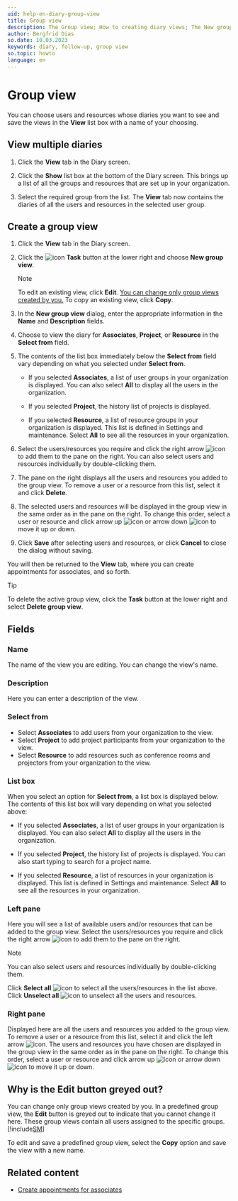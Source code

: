 ```yaml
---
uid: help-en-diary-group-view
title: Group view
description: The Group view; How to creating diary views; The New group view dialog
author: Bergfrid Dias
so.date: 10.03.2023
keywords: diary, follow-up, group view
so.topic: howto
language: en
---
```


# Group view

You can choose users and resources whose diaries you want to see and save the views in the **View** list box with a name of your choosing.

## View multiple diaries

1. Click the **View** tab in the Diary screen.

2. Click the **Show** list box at the bottom of the Diary screen. This brings up a list of all the groups and resources that are set up in your organization.

3. Select the required group from the list. The **View** tab now contains the diaries of all the users and resources in the selected user group.

## Create a group view

1. Click the **View** tab in the Diary screen.

1. Click the ![icon][img5] **Task** button at the lower right and choose **New group view**.

    > [!NOTE]
    > To edit an existing view, click **Edit**. [You can change only group views created by you.](#troubleshoot) To copy an existing view, click **Copy**.

1. In the **New group view** dialog, enter the appropriate information in the **Name** and **Description** fields.

1. Choose to view the diary for **Associates**, **Project**, or **Resource** in the **Select from** field.

1. The contents of the list box immediately below the **Select from** field vary depending on what you selected under **Select from**.

    * If you selected **Associates**, a list of user groups in your organization is displayed. You can also select **All** to display all the users in the organization.

    * If you selected **Project**, the history list of projects is displayed.

    * If you selected **Resource**, a list of resource groups in your organization is displayed. This list is defined in Settings and maintenance. Select **All** to see all the resources in your organization.

1. Select the users/resources you require and click the right arrow ![icon][img2] to add them to the pane on the right. You can also select users and resources individually by double-clicking them.

1. The pane on the right displays all the users and resources you added to the group view. To remove a user or a resource from this list, select it and click **Delete**.

1. The selected users and resources will be displayed in the group view in the same order as in the pane on the right. To change this order, select a user or resource and click arrow up ![icon][img3] or arrow down ![icon][img4] to move it up or down.

1. Click **Save** after selecting users and resources, or click **Cancel** to close the dialog without saving.

You will then be returned to the **View** tab, where you can create appointments for associates, and so forth.

> [!TIP]
> To delete the active group view, click the **Task** button at the lower right and select **Delete group view**.

## <a id="fields" />Fields

### Name

The name of the view you are editing. You can change the view's name.

### Description

Here you can enter a description of the view.

### Select from

* Select **Associates** to add users from your organization to the view.
* Select **Project** to add project participants from your organization to the view.
* Select **Resource** to add resources such as conference rooms and projectors from your organization to the view.

### List box

When you select an option for **Select from**, a list box is displayed below. The contents of this list box will vary depending on what you selected above:

* If you selected **Associates**, a list of user groups in your organization is displayed. You can also select **All** to display all the users in the organization.

* If you selected **Project**, the history list of projects is displayed. You can also start typing to search for a project name.

* If you selected **Resource**, a list of resources in your organization is displayed. This list is defined in Settings and maintenance. Select **All** to see all the resources in your organization.

### Left pane

Here you will see a list of available users and/or resources that can be added to the group view. Select the users/resources you require and click the right arrow ![icon][img2] to add them to the pane on the right.

> [!NOTE]
> You can also select users and resources individually by double-clicking them.

Click **Select all** ![icon][img6] to select all the users/resources in the list above. Click **Unselect all** ![icon][img7] to unselect all the users and resources.

### Right pane

Displayed here are all the users and resources you added to the group view. To remove a user or a resource from this list, select it and click the left arrow ![icon][img1]. The users and resources you have chosen are displayed in the group view in the same order as in the pane on the right. To change this order, select a user or resource and click arrow up ![icon][img3] or arrow down ![icon][img4] to move it up or down.

## <a id="troubleshoot" />Why is the Edit button greyed out?

You can change only group views created by you. In a predefined group view, the **Edit** button is greyed out to indicate that you cannot change it here. These group views contain all users assigned to the specific groups. [!include[SM](../../learn/includes/are-defined-sm.md)]

To edit and save a predefined group view, select the **Copy** option and save the view with a new name.

## Related content

* [Create appointments for associates][4]

<!-- Referenced links -->
[4]: create-follow-up.md#associate

<!-- Referenced images -->
[img1]: ../../../media/icons/arrow-left.png
[img2]: ../../../media/icons/arrow-right.png
[img3]: ../../../media/icons/arrow-up.png
[img4]: ../../../media/icons/arrow-down.png
[img5]: ../../../media/icons/btn-menu.png
[img6]: ../../../media/icons/select-all.png
[img7]: ../../../media/icons/unselect-all.png
